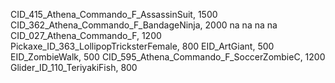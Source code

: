 CID_415_Athena_Commando_F_AssassinSuit, 1500
CID_362_Athena_Commando_F_BandageNinja, 2000
na
na
na
na
CID_027_Athena_Commando_F, 1200
Pickaxe_ID_363_LollipopTricksterFemale, 800
EID_ArtGiant, 500
EID_ZombieWalk, 500
CID_595_Athena_Commando_F_SoccerZombieC, 1200
Glider_ID_110_TeriyakiFish, 800
